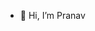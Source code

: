 - 👋 Hi, I’m Pranav


<!---
Pranav861/Pranav861 is a ✨ special ✨ repository because its `README.md` (this file) appears on your GitHub profile.
You can click the Preview link to take a look at your changes.
--->
